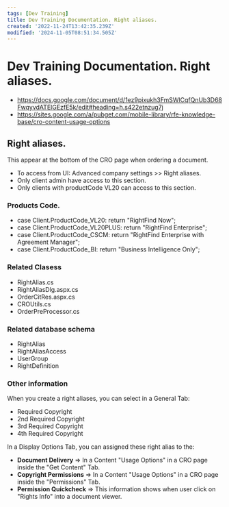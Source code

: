 ```yaml
---
tags: [Dev Training]
title: Dev Training Documentation. Right aliases.
created: '2022-11-24T13:42:35.239Z'
modified: '2024-11-05T08:51:34.505Z'
---
```


# Dev Training Documentation. Right aliases. 
- https://docs.google.com/document/d/1ez9pixukh3FmSWlCqfQnUb3D68FwqyvdATElGEzfE5k/edit#heading=h.s422etnzug7j
- https://sites.google.com/a/pubget.com/mobile-library/rfe-knowledge-base/cro-content-usage-options

## Right aliases.
This appear at the bottom of the CRO page when ordering a document.
- To access from UI: Advanced company settings >> Right aliases.
- Only client admin have access to this section.
- Only clients with productCode VL20 can access to this section.

### Products Code.
- case Client.ProductCode_VL20:
    return "RightFind Now";
- case Client.ProductCode_VL20PLUS:
    return "RightFind Enterprise";
- case Client.ProductCode_CSCM:
    return "RightFind Enterprise with Agreement Manager";
- case Client.ProductCode_BI:
    return "Business Intelligence Only";

### Related Clasess
- RightAlias.cs
- RightAliasDlg.aspx.cs
- OrderCitRes.aspx.cs
- CROUtils.cs
- OrderPreProcessor.cs

### Related database schema 
- RightAlias
- RightAliasAccess
- UserGroup
- RightDefinition

### Other information
When you create a right aliases, you can select in a General Tab:
- Required Copyright
- 2nd Required Copyright
- 3rd Required Copyright
- 4th Required Copyright

In a Display Options Tab, you can assigned these right alias to the:
- **Document Delivery** => In a Content "Usage Options" in a CRO page inside the "Get Content" Tab.
- **Copyright Permissions** => In a Content "Usage Options" in a CRO page inside the "Permissions" Tab.
- **Permission Quickcheck** => This information shows when user click on "Rights Info" into a document viewer.
